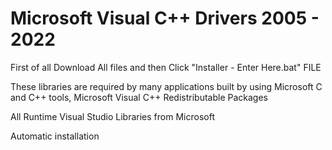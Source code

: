 # Microsoft Visual C++ Drivers 2005 - 2022

First of all Download All files and then Click "Installer - Enter Here.bat" FILE 

These libraries are required by many applications built by using Microsoft C and C++ tools, Microsoft Visual C++ Redistributable Packages

All Runtime Visual Studio Libraries from Microsoft

Automatic installation 
